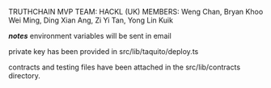 TRUTHCHAIN MVP
TEAM: HACKL (UK)
MEMBERS: Weng Chan, Bryan Khoo Wei Ming, Ding Xian Ang, Zi Yi Tan, Yong Lin Kuik

***notes***
environment variables will be sent in email

private key has been provided in src/lib/taquito/deploy.ts

contracts and testing files have been attached in the src/lib/contracts directory.